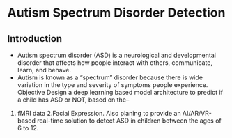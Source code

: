 # Autism Spectrum Disorder Detection 
## Introduction
* Autism spectrum disorder (ASD) is a neurological and developmental
disorder that affects how people interact with others, communicate, learn,
and behave.</br>
* Autism is known as a “spectrum” disorder because there is wide variation
in the type and severity of symptoms people experience.
Objective
Design a deep learning based model architecture to predict if a child has
ASD or NOT, based on the–
1. fMRI data
2.Facial Expression.
Also planing to provide an AI/AR/VR-based real-time solution to detect
ASD in children between the ages of 6 to 12.
